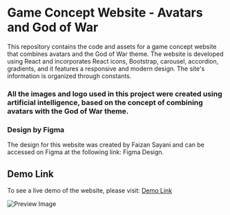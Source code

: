 # Game Concept Website - Avatars and God of War
This repository contains the code and assets for a game concept website that combines avatars and the God of War theme. The website is developed using React and incorporates React icons, Bootstrap, carousel, accordion, gradients, and it features a responsive and modern design. The site's information is organized through constants.

### All the images and logo used in this project were created using artificial intelligence, based on the concept of combining avatars with the God of War theme. 

### Design by Figma
The design for this website was created by Faizan Sayani and can be accessed on Figma at the following link: Figma Design. 


## Demo Link
To see a live demo of the website, please visit: [Demo Link](https://pameschurrer.es/game/)

![Preview Image](https://pameschurrer.es/game/website.png)
